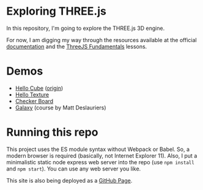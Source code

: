 # Exploring THREE.js

In this repository, I'm going to explore the THREE.js 3D engine.

For now, I am digging my way through the resources available at the official [documentation](https://threejs.org/docs/)
and the [ThreeJS Fundamentals](https://threejsfundamentals.org) lessons.

# Demos

* [Hello Cube](hello-cube/) ([origin](https://threejsfundamentals.org/threejs/lessons/threejs-fundamentals.html))
* [Hello Texture](hello-texture/)
* [Checker Board](checker-board/)
* [Galaxy](galaxy/) (course by Matt Deslauriers)

# Running this repo

This project uses the ES module syntax without Webpack or Babel. So, a modern browser is required (basically, not Internet Explorer 11). Also, I put a minimalistic static node express web server into the repo (use `npm install` and `npm start`). You can use any web server you like. 

This site is also being deployed as a [GitHub Page](https://terabaud.github.io/explore-threejs/).
